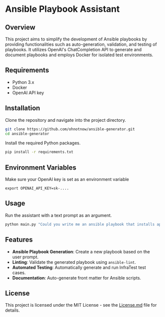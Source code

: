 # Ansible Playbook Assistant

## Overview
This project aims to simplify the development of Ansible playbooks by providing functionalities such as auto-generation, validation, and testing of playbooks. It utilizes OpenAI's ChatCompletion API to generate and document playbooks and employs Docker for isolated test environments.

## Requirements
- Python 3.x
- Docker
- OpenAI API key

## Installation
Clone the repository and navigate into the project directory.
```bash
git clone https://github.com/ohnotnow/ansible-generator.git
cd ansible-generator
```

Install the required Python packages.
```bash
pip install -r requirements.txt
```

## Environment Variables
Make sure your OpenAI key is set as an environment variable
```env
export OPENAI_API_KEY=sk-....
```

## Usage
Run the assistant with a text prompt as an argument.
```bash
python main.py "Could you write me an ansible playbook that installs apache on ubuntu?"
```

## Features
- **Ansible Playbook Generation**: Create a new playbook based on the user prompt.
- **Linting**: Validate the generated playbook using `ansible-lint`.
- **Automated Testing**: Automatically generate and run InfraTest test cases.
- **Documentation**: Auto-generate front matter for Ansible scripts.

## License
This project is licensed under the MIT License - see the [License.md](License.md) file for details.
